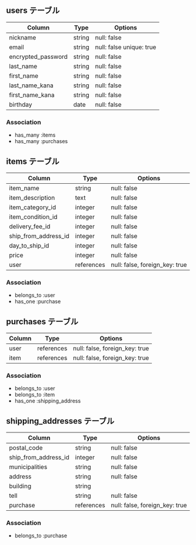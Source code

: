 ## users テーブル

| Column             | Type    | Options                  |
| ------------------ | ------- | ------------------------ |
| nickname               | string  | null: false              |
| email              | string  | null: false unique: true |
| encrypted_password | string  | null: false              |
| last_name          | string  | null: false              |
| first_name         | string  | null: false              |
| last_name_kana     | string  | null: false              |
| first_name_kana    | string  | null: false              |
| birthday           | date    | null: false              |
### Association

- has_many :items   
- has_many :purchases
 
## items テーブル

| Column               | Type       | Options                        |
| -------------------- | ---------- | ------------------------------ |
| item_name            | string     | null: false                    |
| item_description     | text       | null: false                    |
| item_category_id     | integer    | null: false                    |
| item_condition_id    | integer    | null: false                    |
| delivery_fee_id      | integer    | null: false                    |
| ship_from_address_id | integer    | null: false                    |
| day_to_ship_id       | integer    | null: false                    |
| price                | integer    | null: false                    |
| user                 | references | null: false, foreign_key: true |

### Association

- belongs_to :user
- has_one :purchase

## purchases テーブル

| Column              | Type       | Options                        |
| ------------------- | ---------- | ------------------------------ |
| user                | references | null: false, foreign_key: true |
| item                | references | null: false, foreign_key: true |


### Association

- belongs_to :user
- belongs_to :item
- has_one :shipping_address

## shipping_addresses テーブル 

| Column               | Type       | Options                        |
| -----------------    | ---------- | ------------------------------ |
| postal_code          | string     | null: false                    |
| ship_from_address_id | integer    | null: false                    |
| municipalities       | string     | null: false                    |
| address              | string     | null: false                    |
| building             | string     |                                |
| tell                 | string     | null: false                    |
| purchase             | references | null: false, foreign_key: true |

### Association

- belongs_to :purchase